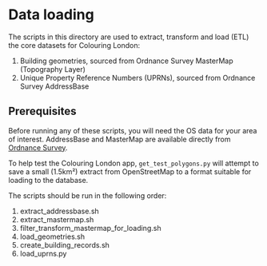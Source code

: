 # Data loading

The scripts in this directory are used to extract, transform and load (ETL) the core datasets
for Colouring London:

1. Building geometries, sourced from Ordnance Survey MasterMap (Topography Layer)
1. Unique Property Reference Numbers (UPRNs), sourced from Ordnance Survey AddressBase

## Prerequisites

Before running any of these scripts, you will need the OS data for your area of
interest. AddressBase and MasterMap are available directly from [Ordnance
Survey](https://www.ordnancesurvey.co.uk/).

To help test the Colouring London app, `get_test_polygons.py` will attempt to save a small
(1.5km²) extract from OpenStreetMap to a format suitable for loading to the database.

The scripts should be run in the following order:

1. extract_addressbase.sh
1. extract_mastermap.sh
1. filter_transform_mastermap_for_loading.sh
1. load_geometries.sh
1. create_building_records.sh
1. load_uprns.py
